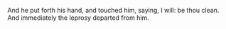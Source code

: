 And he put forth his hand, and touched him, saying, I will: be thou clean. And immediately the leprosy departed from him.
